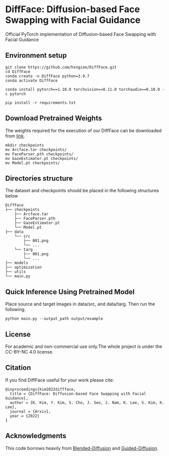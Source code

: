 # DiffFace: Diffusion-based Face Swapping with Facial Guidance

Official PyTorch implementation of Diffusion-based Face Swapping with Facial Guidance

## Environment setup
```
git clone https://github.com/hxngiee/DiffFace.git
cd DiffFace
conda create -n DiffFace python=3.9.7
conda activate DiffFace

conda install pytorch==1.10.0 torchvision==0.11.0 torchaudio==0.10.0 -c pytorch 

pip install -r requirements.txt
```


## Download Pretrained Weights
The weights required for the execution of our DiffFace can be downloaded from [link](
https://gisto365-my.sharepoint.com/:f:/g/personal/hongieee_gm_gist_ac_kr/Eolr4xhyDZdJhEqAjuVCMN8B7pdbvnMxEMiT4jB7w63uHg?e=KDoCnr). 
```
mkdir checkpoints
mv Arcface.tar checkpoints/ 
mv FaceParser.pth checkpoints/ 
mv GazeEstimator.pt checkpoints/
mv Model.pt checkpoints/
```

## Directories structure

The dataset and checkpoints should be placed in the following structures below

```
DiffFace
├── checkpoints
    ├── Arcface.tar
    ├── FaceParser.pth
    ├── GazeEstimator.pt
    └── Model.pt
├── data
    └── src
        ├── 001.png
        └── ...
    └── targ
        ├── 001.png
        └── ...
├── models
├── optimization
├── utils
└── main.py
```

## Quick Inference Using Pretrained Model 

Place source and target images in data/src, and data/targ. Then run the following. 

```
python main.py --output_path output/example
```

## License
For academic and non-commercial use only.The whole project is under the CC-BY-NC 4.0 license.

## Citation
If you find DiffFace useful for your work please cite:
```
@inproceedings{kim2022diffface,
  title = {DiffFace: Diffusion-based Face Swapping with Facial Guidance},
  author = {K. Kim, Y. Kim, S. Cho, J. Seo, J. Nam, K. Lee, S. Kim, K. Lee},
  journal = {Arxiv},
  year = {2022}
}
```

## Acknowledgments
This code borrows heavily from [Blended-Diffusion](https://github.com/omriav/blended-diffusion) and [Guided-Diffusion](https://github.com/openai/guided-diffusion).

